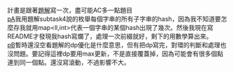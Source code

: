 計畫是跟著[題解](https://hackmd.io/ftPOYtCBTbeh7YtB1ZhlSA)寫一次，盡可能AC多一點題目  
[pA](https://tioj.ck.tp.edu.tw/problems/2155)我用題解subtask4說的枚舉每個字串的所有子字串的hash，因為我不知道要怎麼存我就用map<ll,int>代表一個字串的某個hash出現了幾次。然後我現在寫README才發現我hash寫爛了，處理一次前綴就好，剩下的用數學算出來。  
[pB](https://tioj.ck.tp.edu.tw/problems/2151)暫時還沒空看題解的dp優化是什麼意思，但有把dp寫完，對環的判斷和處理也沒問題。要記得這裡dp要用max更新，不是直接覆蓋掉，因為可能會有很多個點連到同一個點。還沒寫滾動，不過影響不大。
